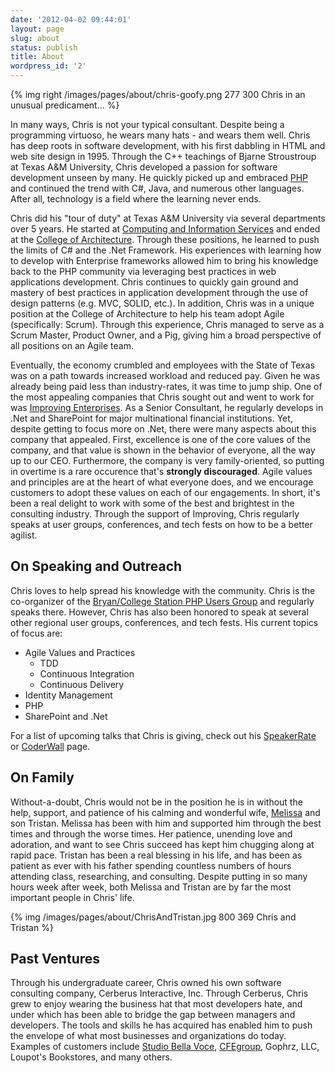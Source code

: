 ```yaml
---
date: '2012-04-02 09:44:01'
layout: page
slug: about
status: publish
title: About
wordpress_id: '2'
---
```


{% img right /images/pages/about/chris-goofy.png 277 300 Chris in an unusual predicament... %}

In many ways, Chris is not your typical consultant. Despite being a programming virtuoso, he wears many hats - and wears them well. Chris has deep roots in software development, with his first dabbling in HTML and web site design in 1995. Through the C++ teachings of Bjarne Stroustroup at Texas A&M University, Chris developed a passion for software development unseen by many. He quickly picked up and embraced <a href="http://www.php.net">PHP</a> and continued the trend with C#, Java, and numerous other languages. After all, technology is a field where the learning never ends. 

Chris did his "tour of duty" at Texas A&M University via several departments over 5 years. He started at <a href="http://it.tamu.edu">Computing and Information Services</a> and ended at the <a href="http://www.arch.tamu.edu">College of Architecture</a>. Through these positions, he learned to push the limits of C# and the .Net Framework. His experiences with learning how to develop with Enterprise frameworks allowed him to bring his knowledge back to the PHP community via leveraging best practices in web applications development. Chris continues to quickly gain ground and mastery of best practices in application development through the use of design patterns (e.g. MVC, SOLID, etc.). In addition, Chris was in a unique position at the College of Architecture to help his team adopt Agile (specifically: Scrum). Through this experience, Chris managed to serve as a Scrum Master, Product Owner, and a Pig, giving him a broad perspective of all positions on an Agile team. 

Eventually, the economy crumbled and employees with the State of Texas was on a path towards increased workload and reduced pay. Given he was already being paid less than industry-rates, it was time to jump ship. One of the most appealing companies that Chris sought out and went to work for was <a href="http://www.improvingenterprises.com/">Improving Enterprises</a>. As a Senior Consultant, he regularly develops in .Net and SharePoint for major multinational financial institutions. Yet, despite getting to focus more on .Net, there were many aspects about this company that appealed. First, excellence is one of the core values of the company, and that value is shown in the behavior of everyone, all the way up to our CEO. Furthermore, the company is very family-oriented, so putting in overtime is a rare occurence that's <strong>strongly discouraged</strong>. Agile values and principles are at the heart of what everyone does, and we encourage customers to adopt these values on each of our engagements. In short, it's been a real delight to work with some of the best and brightest in the consulting industry. Through the support of Improving, Chris regularly speaks at user groups, conferences, and tech fests on how to be a better agilist. 

<h2>On Speaking and Outreach</h2>

Chris loves to help spread his knowledge with the community. Chris is the co-organizer of the <a href="http://bcsphp.eventbrite.com/">Bryan/College Station PHP Users Group</a> and regularly speaks there. However, Chris has also been honored to speak at several other regional user groups, conferences, and tech fests. His current topics of focus are:

<ul>
    <li>
        Agile Values and Practices
        <ul>
            <li>TDD</li>
            <li>Continuous Integration</li>
            <li>Continuous Delivery</li>
        </ul>
    </li>
    <li>Identity Management</li>
    <li>PHP</li>
    <li>SharePoint and .Net</li>
</ul>

For a list of upcoming talks that Chris is giving, check out his <a href="http://spkr8.com/neraath">SpeakerRate</a> or <a href="http://www.coderwall.com/neraath">CoderWall</a> page.

<h2>On Family</h2>

Without-a-doubt, Chris would not be in the position he is in without the help, support, and patience of his calming and wonderful wife, <a href="http://www.ladyalissiya.net">Melissa</a> and son Tristan. Melissa has been with him and supported him through the best times and through the worse times. Her patience, unending love and adoration, and want to see Chris succeed has kept him chugging along at rapid pace. Tristan has been a real blessing in his life, and has been as patient as ever with his father spending countless numbers of hours attending class, researching, and consulting. Despite putting in so many hours week after week, both Melissa and Tristan are by far the most important people in Chris' life. 

{% img /images/pages/about/ChrisAndTristan.jpg 800 369 Chris and Tristan %}

<h2>Past Ventures</h2>

Through his undergraduate career, Chris owned his own software consulting company, Cerberus Interactive, Inc. Through Cerberus, Chris grew to enjoy wearing the business hat that most developers hate, and under which has been able to bridge the gap between managers and developers. The tools and skills he has acquired has enabled him to push the envelope of what most businesses and organizations do today. Examples of customers include <a href="http://www.studiobellavoce.com/">Studio Bella Voce</a>, <a href="http://www.cfegroup.org/">CFEgroup</a>, Gophrz, LLC, Loupot's Bookstores, and many others.


